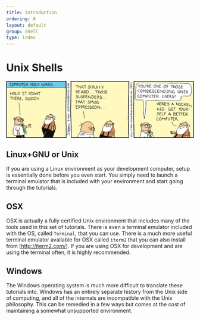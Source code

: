 ```yaml
---
title: Introduction
ordering: 0
layout: default
group: Shell
type: index
---
```


# Unix Shells

<img src="/shell/media/dilbert_unix.png" class="img-responsive">

## Linux+GNU or Unix

If you are using a Linux environment as your development computer, setup is essentially done before you even start. You simply need to launch a terminal emulator that is included with your environment and start going through the tutorials.


## OSX 

OSX is actually a fully certified Unix environment that includes many of the tools used in this set of tutorials. There is even a terminal emulator included with the OS, called `Terminal`, that you can use. There is a much more useful terminal emulator available for OSX called `iterm2` that you can also install from [http://iterm2.com/]. If you are using OSX for development and are using the terminal often, it is highly recommended. 

## Windows

The Windows operating system is much more difficult to translate these tutorials into. Windows has an entirely separate history from the Unix side of computing, and all of the internals are incompatible with the Unix philosophy. This can be remedied in a few ways but comes at the cost of maintaining a somewhat unsupported environment.


